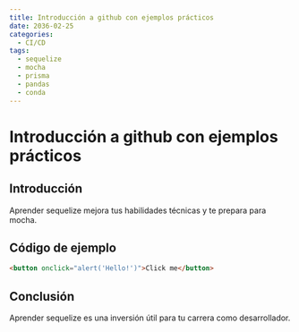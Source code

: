 ```yaml
---
title: Introducción a github con ejemplos prácticos
date: 2036-02-25
categories:
  - CI/CD
tags:
  - sequelize
  - mocha
  - prisma
  - pandas
  - conda
---
```


# Introducción a github con ejemplos prácticos

## Introducción

Aprender sequelize mejora tus habilidades técnicas y te prepara para mocha.

## Código de ejemplo

```html
<button onclick="alert('Hello!')">Click me</button>
```

## Conclusión

Aprender sequelize es una inversión útil para tu carrera como desarrollador.